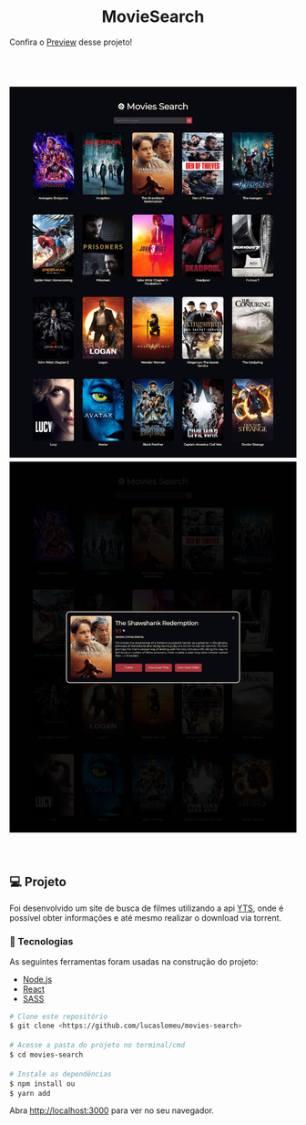 <h1 align="center"> MovieSearch </h1>

Confira o [Preview](https://movies-search-azure.vercel.app/) desse projeto!

<br>

<h1 align="center">
  <img alt="Dash Login"  src=".github/FullPage.png" />
  <img alt="Dash Modal"  src=".github/ModalPage.png" />
</h1>

<br>

## 💻 Projeto

Foi desenvolvido um site de busca de filmes utilizando a api [YTS](https://yts.mx/api), onde é possível obter informações e até mesmo realizar o download via torrent.

### 🚀 Tecnologias

As seguintes ferramentas foram usadas na construção do projeto:

- [Node.js](https://nodejs.org/en/)
- [React](https://pt-br.reactjs.org/)
- [SASS](https://sass-lang.com/)

```bash
# Clone este repositório
$ git clone <https://github.com/lucaslomeu/movies-search>

# Acesse a pasta do projeto no terminal/cmd
$ cd movies-search

# Instale as dependências
$ npm install ou
$ yarn add
```

Abra [http://localhost:3000](http://localhost:3000) para ver no seu navegador.
